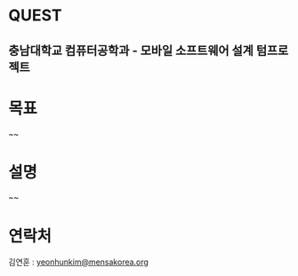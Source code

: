 QUEST
==========================================================
충남대학교 컴퓨터공학과 - 모바일 소프트웨어 설계 텀프로젝트
----------------------------------------------------------
# 목표
~~

# 설명
~~

# 연락처
김연훈 : yeonhunkim@mensakorea.org

